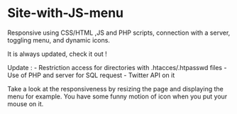 # Site-with-JS-menu
 Responsive using CSS/HTML ,JS and PHP scripts, connection with a server, toggling menu, and dynamic icons.
 
 It is always updated, check it out !
 
 Update :   - Restriction access for directories with .htacces/.htpasswd files
            - Use of PHP and server for SQL request
            - Twitter API on it

Take a look at the responsiveness by resizing the page and displaying the menu for example.
You have some funny motion of icon when you put your mouse on it.
